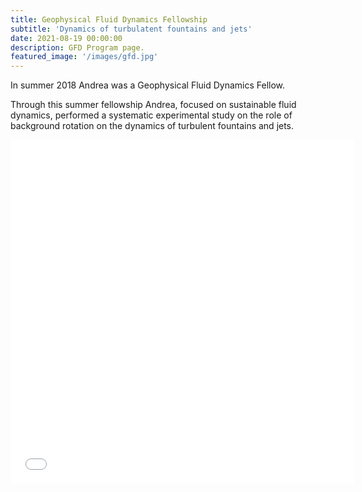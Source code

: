 ```yaml
---
title: Geophysical Fluid Dynamics Fellowship 
subtitle: 'Dynamics of turbulatent fountains and jets'
date: 2021-08-19 00:00:00
description: GFD Program page. 
featured_image: '/images/gfd.jpg'
---
```


In summer 2018 Andrea was a Geophysical Fluid Dynamics Fellow. 

Through this summer fellowship Andrea, focused on sustainable fluid dynamics, performed a systematic experimental study on the role of background rotation on the dynamics of turbulent fountains and jets. </a>

<embed src="/pdfs/Lehn_GFD_FINAL.pdf" width="550" height="550" type="application/pdf">
